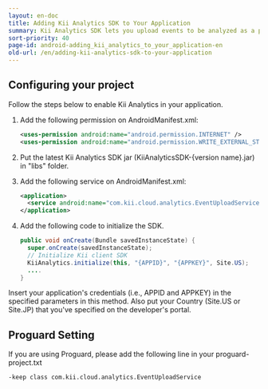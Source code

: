 ```yaml
---
layout: en-doc
title: Adding Kii Analytics SDK to Your Application
summary: Kii Analytics SDK lets you upload events to be analyzed as a part of Flex Analysis.  It also lets you get the analytics results.
sort-priority: 40
page-id: android-adding_kii_analytics_to_your_application-en
old-url: /en/adding-kii-analytics-sdk-to-your-application
---
```

## Configuring your project

Follow the steps below to enable Kii Analytics in your application.

1. Add the following permission on AndroidManifest.xml:

    ```xml
    <uses-permission android:name="android.permission.INTERNET" />
    <uses-permission android:name="android.permission.WRITE_EXTERNAL_STORAGE" />
    ```

2. Put the latest Kii Analytics SDK jar (KiiAnalyticsSDK-{version name}.jar) in "libs" folder.

3. Add the following service on AndroidManifest.xml:

    ```xml
    <application>
      <service android:name="com.kii.cloud.analytics.EventUploadService" />
    </application>
    ```

4. Add the following code to initialize the SDK.

    ```java
    public void onCreate(Bundle savedInstanceState) {
      super.onCreate(savedInstanceState);
      // Initialize Kii client SDK
      KiiAnalytics.initialize(this, "{APPID}", "{APPKEY}", Site.US);
      ....
    }
    ```

Insert your application's credentials (i.e., APPID and APPKEY) in the specified parameters in this method.  Also put your Country (Site.US or Site.JP) that you've specified on the developer's portal.

## Proguard Setting

If you are using Proguard, please add the following line in your proguard-project.txt

```
-keep class com.kii.cloud.analytics.EventUploadService
```
